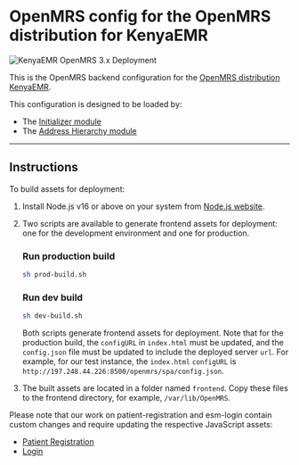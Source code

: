 # OpenMRS config for the OpenMRS distribution for KenyaEMR

![KenyaEMR OpenMRS 3.x Deployment](https://github.com/palladiumkenya/openmrs-config-kenyaemr/workflows/KenyaEMR%20CI/badge.svg)

This is the OpenMRS backend configuration for the [OpenMRS distribution KenyaEMR](https://github.com/openmrs/openmrs-distro-kenyaemr).

This configuration is designed to be loaded by:

- The [Initializer module](https://github.com/mekomsolutions/openmrs-module-initializer)
- The [Address Hierarchy module](https://github.com/openmrs/openmrs-module-addresshierarchy)

---

## Instructions

To build assets for deployment:

1. Install Node.js v16 or above on your system from [Node.js website](https://nodejs.org/en/download).
2. Two scripts are available to generate frontend assets for deployment: one for the development environment and one for production.

   ### Run production build

   ```sh
   sh prod-build.sh
   ```

   ### Run dev build

   ```sh
   sh dev-build.sh
   ```

   Both scripts generate frontend assets for deployment. Note that for the production build, the `configURL` in `index.html` must be updated, and the `config.json` file must be updated to include the deployed server `url`. For example, for our test instance, the `index.html` `configURL` is `http://197.248.44.226:8500/openmrs/spa/config.json`.

3. The built assets are located in a folder named `frontend`. Copy these files to the frontend directory, for example, `/var/lib/OpenMRS`.

Please note that our work on patient-registration and esm-login contain custom changes and require updating the respective JavaScript assets:

- [Patient Registration](https://github.com/openmrs/openmrs-esm-patient-management/tree/feat/client-registry)
- [Login](https://github.com/donaldkibet/openmrs-esm-core/tree/KenyaEMR)
